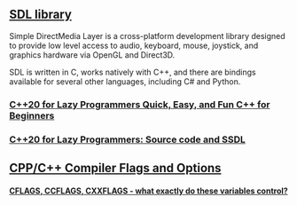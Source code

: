 ## [SDL library](https://www.libsdl.org/) 

Simple DirectMedia Layer is a cross-platform development library designed to provide low level access to audio, keyboard, mouse, joystick, and graphics hardware via OpenGL and Direct3D. 

SDL is written in C, works natively with C++, and there are bindings available for several other languages, including C# and Python. 

### [C++20 for Lazy Programmers Quick, Easy, and Fun C++ for Beginners](https://doi.org/10.1007/978-1-4842-6306-8)

### [C++20 for Lazy Programmers: Source code and SSDL](https://github.com/Apress/cpp20-for-lazy-programmers)


##  [CPP/C++ Compiler Flags and Options](https://caiorss.github.io/C-Cpp-Notes/compiler-flags-options.html)

#### [CFLAGS, CCFLAGS, CXXFLAGS - what exactly do these variables control?](https://newbedev.com/cflags-ccflags-cxxflags-what-exactly-do-these-variables-control)
